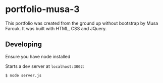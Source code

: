 # portfolio-musa-3
This portfolio was created from the ground up without bootstrap by Musa Farouk. It was built with HTML, CSS and JQuery. 

## Developing

Ensure you have node installed

Starts a dev server at `localhost:3002`:

```
$ node server.js

